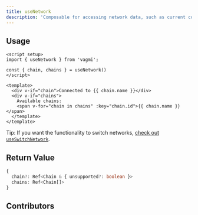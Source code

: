 ```yaml
---
title: useNetwork
description: 'Composable for accessing network data, such as current connected chain and connector chains.'
---
```


## Usage

```vue
<script setup>
import { useNetwork } from 'vagmi';

const { chain, chains } = useNetwork()
</script>

<template>
  <div v-if="chain">Connected to {{ chain.name }}</div>
  <div v-if="chains">
    Available chains:
    <span v-for="chain in chains" :key="chain.id">{{ chain.name }}</span>
  </template>
</template>
```

Tip: If you want the functionality to switch networks, [check out `useSwitchNetwork`](/composables/useswitchnetwork).

## Return Value

```ts
{
  chain?: Ref<Chain & { unsupported?: boolean }>
  chains: Ref<Chain[]>
}
```

## Contributors
<Contributors fn="useNetwork"></Contributors>

